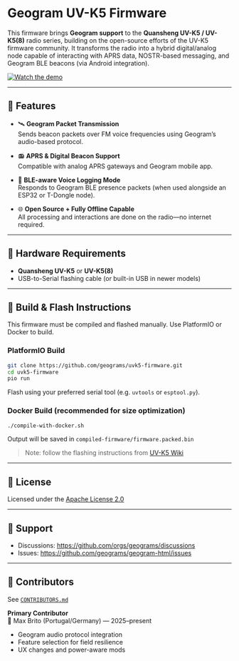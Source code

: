 # Geogram UV-K5 Firmware

This firmware brings **Geogram support** to the **Quansheng UV-K5 / UV-K5(8)** radio series, building on the open-source efforts of the UV-K5 firmware community. It transforms the radio into a hybrid digital/analog node capable of interacting with APRS data, NOSTR-based messaging, and Geogram BLE beacons (via Android integration).

[![Watch the demo](https://img.youtube.com/vi/1AmZH70CvOg/hqdefault.jpg)](https://youtu.be/1AmZH70CvOg)

---

## 📡 Features

- 🛰️ **Geogram Packet Transmission**  
  Sends beacon packets over FM voice frequencies using Geogram’s audio-based protocol.

- 📻 **APRS & Digital Beacon Support**  
  Compatible with analog APRS gateways and Geogram mobile app.

- 🔦 **BLE-aware Voice Logging Mode**  
  Responds to Geogram BLE presence packets (when used alongside an ESP32 or T-Dongle node).

- 🌐 **Open Source + Fully Offline Capable**  
  All processing and interactions are done on the radio—no internet required.

---

## 🧱 Hardware Requirements

- **Quansheng UV-K5** or **UV-K5(8)**
- USB-to-Serial flashing cable (or built-in USB in newer models)

---

## 🔧 Build & Flash Instructions

This firmware must be compiled and flashed manually. Use PlatformIO or Docker to build.

### PlatformIO Build

```bash
git clone https://github.com/geograms/uvk5-firmware.git
cd uvk5-firmware
pio run
```

Flash using your preferred serial tool (e.g. `uvtools` or `esptool.py`).

### Docker Build (recommended for size optimization)

```bash
./compile-with-docker.sh
```

Output will be saved in `compiled-firmware/firmware.packed.bin`

> Note: follow the flashing instructions from [UV-K5 Wiki](https://github.com/ludwich66/Quansheng_UV-K5_Wiki/wiki)

---

## 📄 License

Licensed under the [Apache License 2.0](https://www.apache.org/licenses/LICENSE-2.0)

---

## 📣 Support

- Discussions: https://github.com/orgs/geograms/discussions  
- Issues: https://github.com/geograms/geogram-html/issues

---

## 🤝 Contributors

See [`CONTRIBUTORS.md`](https://github.com/geograms/geogram-html/blob/main/CONTRIBUTORS.md)

**Primary Contributor**  
👤 Max Brito (Portugal/Germany) — 2025–present  
- Geogram audio protocol integration  
- Feature selection for field resilience  
- UX changes and power-aware mods
